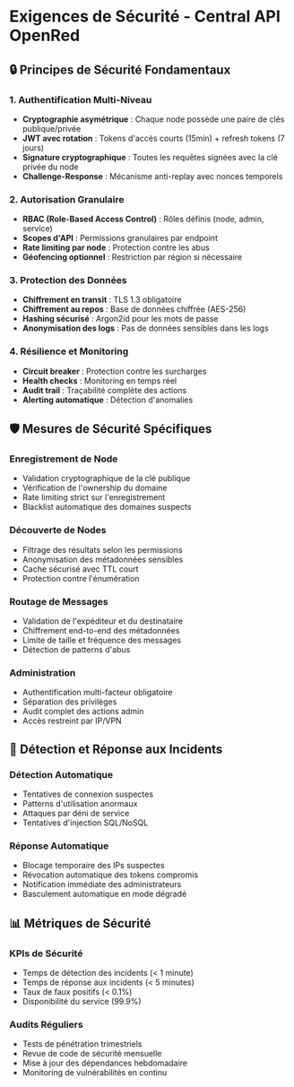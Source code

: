 # Exigences de Sécurité - Central API OpenRed

## 🔒 Principes de Sécurité Fondamentaux

### 1. Authentification Multi-Niveau
- **Cryptographie asymétrique** : Chaque node possède une paire de clés publique/privée
- **JWT avec rotation** : Tokens d'accès courts (15min) + refresh tokens (7 jours)
- **Signature cryptographique** : Toutes les requêtes signées avec la clé privée du node
- **Challenge-Response** : Mécanisme anti-replay avec nonces temporels

### 2. Autorisation Granulaire
- **RBAC (Role-Based Access Control)** : Rôles définis (node, admin, service)
- **Scopes d'API** : Permissions granulaires par endpoint
- **Rate limiting par node** : Protection contre les abus
- **Géofencing optionnel** : Restriction par région si nécessaire

### 3. Protection des Données
- **Chiffrement en transit** : TLS 1.3 obligatoire
- **Chiffrement au repos** : Base de données chiffrée (AES-256)
- **Hashing sécurisé** : Argon2id pour les mots de passe
- **Anonymisation des logs** : Pas de données sensibles dans les logs

### 4. Résilience et Monitoring
- **Circuit breaker** : Protection contre les surcharges
- **Health checks** : Monitoring en temps réel
- **Audit trail** : Traçabilité complète des actions
- **Alerting automatique** : Détection d'anomalies

## 🛡️ Mesures de Sécurité Spécifiques

### Enregistrement de Node
- Validation cryptographique de la clé publique
- Vérification de l'ownership du domaine
- Rate limiting strict sur l'enregistrement
- Blacklist automatique des domaines suspects

### Découverte de Nodes
- Filtrage des résultats selon les permissions
- Anonymisation des métadonnées sensibles
- Cache sécurisé avec TTL court
- Protection contre l'énumération

### Routage de Messages
- Validation de l'expéditeur et du destinataire
- Chiffrement end-to-end des métadonnées
- Limite de taille et fréquence des messages
- Détection de patterns d'abus

### Administration
- Authentification multi-facteur obligatoire
- Séparation des privilèges
- Audit complet des actions admin
- Accès restreint par IP/VPN

## 🚨 Détection et Réponse aux Incidents

### Détection Automatique
- Tentatives de connexion suspectes
- Patterns d'utilisation anormaux
- Attaques par déni de service
- Tentatives d'injection SQL/NoSQL

### Réponse Automatique
- Blocage temporaire des IPs suspectes
- Révocation automatique des tokens compromis
- Notification immédiate des administrateurs
- Basculement automatique en mode dégradé

## 📊 Métriques de Sécurité

### KPIs de Sécurité
- Temps de détection des incidents (< 1 minute)
- Temps de réponse aux incidents (< 5 minutes)
- Taux de faux positifs (< 0.1%)
- Disponibilité du service (99.9%)

### Audits Réguliers
- Tests de pénétration trimestriels
- Revue de code de sécurité mensuelle
- Mise à jour des dépendances hebdomadaire
- Monitoring de vulnérabilités en continu
